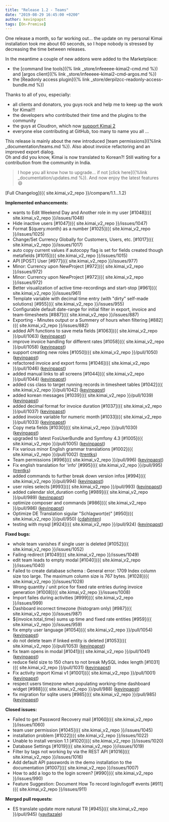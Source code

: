 ```yaml
---
title: "Release 1.2 - Teams"
date: "2019-08-29 16:45:00 +0200"
author: kevinpapst
tags: [On-Premise]
---
```


One release a month, so far working out... the update on my personal Kimai installation took me about 60 seconds, 
so I hope nobody is stressed by decreasing the time between releases. 

In the meantime a couple of new addons were added to the Marketplace:
- the [command line tools]({% link _store/infeeeee-kimai2-cmd.md %}) and [argos client]({% link _store/infeeeee-kimai2-cmd-argos.md %})
- the [Readonly access plugin]({% link _store/derpilzcc-readonly-access-bundle.md %})

Thanks to all of you, especially:
- all clients and donators, you guys rock and help me to keep up the work for Kimai!!!
- the developers who contributed their time and the plugins to the community
- the guys at Cloudron, which now [support Kimai 2](https://cloudron.io/store/org.kimai.cloudronapp.html)
- everyone else contributing at GitHub, too many to name you all ...

This release is mainly about the new introduced [team permissions]({%link _documentation/teams.md %}).
Also about invoice refactoring and an improved export dialog.  
Oh and did you know, Kimai is now translated to Korean?! Still waiting for a contribution from the community in India.

> I hope you all know how to upgrade... if not [click here]({%link _documentation/updates.md %}). And now enjoy the latest features 😄

[Full Changelog]({{ site.kimai_v2_repo }}/compare/1.1...1.2)

**Implemented enhancements:**

- wants to Edit Weekend Day and Another role in my user [\#1048]({{ site.kimai_v2_repo }}/issues/1048)
- Hide inactive users [\#1047]({{ site.kimai_v2_repo }}/issues/1047)
- Format ${query.month} as a number [\#1025]({{ site.kimai_v2_repo }}/issues/1025)
- Change/Set Currency Globally for Customers, Users, etc. [\#1017]({{ site.kimai_v2_repo }}/issues/1017)
- auto copy current values if autocopy flag is set for fields created though metafields [\#1015]({{ site.kimai_v2_repo }}/issues/1015)
- API \[POST\] User [\#977]({{ site.kimai_v2_repo }}/issues/977)
- Minor: Currency upon NewProject [\#972]({{ site.kimai_v2_repo }}/issues/972)
- Minor: Currency upon NewProject [\#972]({{ site.kimai_v2_repo }}/issues/972)
- Better visualization of active time-recordings and start-stop [\#961]({{ site.kimai_v2_repo }}/issues/961)
- Template variable with decimal time entry \(with "dirty" self-made solutions\) [\#955]({{ site.kimai_v2_repo }}/issues/955)
- Configurable default date-range for initial filter in export, invoice and team-timesheets [\#887]({{ site.kimai_v2_repo }}/issues/887)
- Exporting - Minutes output or a Summery of hours when filtering [\#882]({{ site.kimai_v2_repo }}/issues/882)
- added API functions to save meta fields [\#1063]({{ site.kimai_v2_repo }}/pull/1063) ([kevinpapst](https://github.com/kevinpapst))
- improve invoice handling for different rates [\#1058]({{ site.kimai_v2_repo }}/pull/1058) ([kevinpapst](https://github.com/kevinpapst))
- support creating new roles [\#1050]({{ site.kimai_v2_repo }}/pull/1050) ([kevinpapst](https://github.com/kevinpapst))
- refactored invoice and export forms [\#1046]({{ site.kimai_v2_repo }}/pull/1046) ([kevinpapst](https://github.com/kevinpapst))
- added manual links to all screens [\#1044]({{ site.kimai_v2_repo }}/pull/1044) ([kevinpapst](https://github.com/kevinpapst))
- added css class to target running records in timesheet tables [\#1042]({{ site.kimai_v2_repo }}/pull/1042) ([kevinpapst](https://github.com/kevinpapst))
- added korean messages [\#1039]({{ site.kimai_v2_repo }}/pull/1039) ([kevinpapst](https://github.com/kevinpapst))
- added decimal format for invoice duration [\#1037]({{ site.kimai_v2_repo }}/pull/1037) ([kevinpapst](https://github.com/kevinpapst))
- added invoice variable for numeric month [\#1033]({{ site.kimai_v2_repo }}/pull/1033) ([kevinpapst](https://github.com/kevinpapst))
- Copy meta fields [\#1030]({{ site.kimai_v2_repo }}/pull/1030) ([kevinpapst](https://github.com/kevinpapst))
- upgraded to latest FosUserBundle and Symfony 4.3 [\#1005]({{ site.kimai_v2_repo }}/pull/1005) ([kevinpapst](https://github.com/kevinpapst))
- Fix various minor English grammar translations [\#1002]({{ site.kimai_v2_repo }}/pull/1002) ([trentks](https://github.com/trentks))
- Team permissions [\#996]({{ site.kimai_v2_repo }}/pull/996) ([kevinpapst](https://github.com/kevinpapst))
- Fix english translation for 'info' [\#995]({{ site.kimai_v2_repo }}/pull/995) ([trentks](https://github.com/trentks))
- added commands to further break down version infos [\#994]({{ site.kimai_v2_repo }}/pull/994) ([kevinpapst](https://github.com/kevinpapst))
- user roles selects [\#993]({{ site.kimai_v2_repo }}/pull/993) ([kevinpapst](https://github.com/kevinpapst))
- added calendar slot\_duration config [\#989]({{ site.kimai_v2_repo }}/pull/989) ([kevinpapst](https://github.com/kevinpapst))
- optimize composer and commands [\#986]({{ site.kimai_v2_repo }}/pull/986) ([kevinpapst](https://github.com/kevinpapst))
- Optimize DE Translation sigular "Schlagwort\(e\)" [\#950]({{ site.kimai_v2_repo }}/pull/950) ([cdahinten](https://github.com/cdahinten))
- testing with mysql [\#924]({{ site.kimai_v2_repo }}/pull/924) ([kevinpapst](https://github.com/kevinpapst))

**Fixed bugs:**

- whole team vanishes if single user is deleted [\#1052]({{ site.kimai_v2_repo }}/issues/1052)
- Failing redirect [\#1049]({{ site.kimai_v2_repo }}/issues/1049)
- edit team leads to empty modal [\#1040]({{ site.kimai_v2_repo }}/issues/1040)
- Failed to create database schema : General error: 1709 Index column size too large. The maximum column size is 767 bytes. [\#1028]({{ site.kimai_v2_repo }}/issues/1028)
- Wrong quantity / unit price for fixed rate entries during invoice generation [\#1008]({{ site.kimai_v2_repo }}/issues/1008)
- Import failes during activities [\#999]({{ site.kimai_v2_repo }}/issues/999)
- Dashboard incorrect timezone \(histogram only\) [\#987]({{ site.kimai_v2_repo }}/issues/987)
- ${invoice.total\_time} sums up time and fixed rate entities [\#959]({{ site.kimai_v2_repo }}/issues/959)
- fix empty user language [\#1054]({{ site.kimai_v2_repo }}/pull/1054) ([kevinpapst](https://github.com/kevinpapst))
- do not delete team if linked entity is deleted [\#1053]({{ site.kimai_v2_repo }}/pull/1053) ([kevinpapst](https://github.com/kevinpapst))
- fix team opens in modal [\#1041]({{ site.kimai_v2_repo }}/pull/1041) ([kevinpapst](https://github.com/kevinpapst))
- reduce field size to 150 chars to not break MySQL index length [\#1031]({{ site.kimai_v2_repo }}/pull/1031) ([kevinpapst](https://github.com/kevinpapst))
- Fix activity import Kimai v1 [\#1001]({{ site.kimai_v2_repo }}/pull/1001) ([kevinpapst](https://github.com/kevinpapst))
- respect users timezone when populating working-time dashboard widget [\#988]({{ site.kimai_v2_repo }}/pull/988) ([kevinpapst](https://github.com/kevinpapst))
- fix migration for sqlite users [\#985]({{ site.kimai_v2_repo }}/pull/985) ([kevinpapst](https://github.com/kevinpapst))

**Closed issues:**

- Failed to get Password Recovery mail [\#1060]({{ site.kimai_v2_repo }}/issues/1060)
- team user permission [\#1045]({{ site.kimai_v2_repo }}/issues/1045)
- installation problem [\#1022]({{ site.kimai_v2_repo }}/issues/1022)
- Unable to install version 1.1 [\#1020]({{ site.kimai_v2_repo }}/issues/1020)
- Database Settings [\#1019]({{ site.kimai_v2_repo }}/issues/1019)
- Filter by tags not working by via the REST API [\#1016]({{ site.kimai_v2_repo }}/issues/1016)
- Add default API passwords in the demo installation to the documentation [\#1007]({{ site.kimai_v2_repo }}/issues/1007)
- How to add a logo to the login screen? [\#990]({{ site.kimai_v2_repo }}/issues/990)
- Feature Suggestion: Document How To record login/logoff events [\#911]({{ site.kimai_v2_repo }}/issues/911)

**Merged pull requests:**

- ES translate update more natural TR [\#945]({{ site.kimai_v2_repo }}/pull/945) ([yayitazale](https://github.com/yayitazale))
